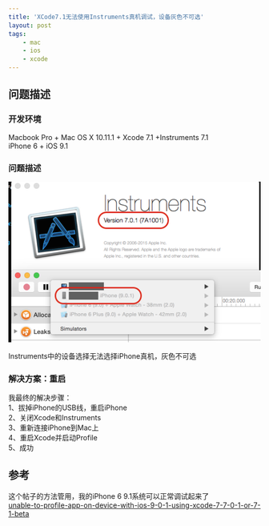 ```yaml
---
title: 'XCode7.1无法使用Instruments真机调试，设备灰色不可选'
layout: post
tags:
    - mac
    - ios
    - xcode
---
```


## 问题描述
### 开发环境
Macbook Pro + Mac OS X 10.11.1 + Xcode 7.1 +Instruments 7.1  
iPhone 6 + iOS 9.1  

### 问题描述
![Instruments中的设备选择无法选择iPhone真机，灰色不可选](/media/files/2015/11/05/instruments-gray-device.png)

Instruments中的设备选择无法选择iPhone真机，灰色不可选


### 解决方案：重启
我最终的解决步骤：  
1、拔掉iPhone的USB线，重启iPhone  
2、关闭Xcode和Instruments  
3、重新连接iPhone到Mac上  
4、重启Xcode并启动Profile  
5、成功  

## 参考
这个帖子的方法管用，我的iPhone 6 9.1系统可以正常调试起来了  
[unable-to-profile-app-on-device-with-ios-9-0-1-using-xcode-7-7-0-1-or-7-1-beta](http://stackoverflow.com/questions/32878283/unable-to-profile-app-on-device-with-ios-9-0-1-using-xcode-7-7-0-1-or-7-1-beta)
